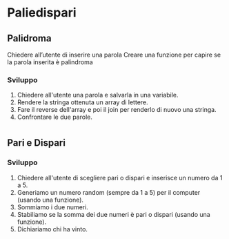 Paliedispari
===
## Palidroma
Chiedere all’utente di inserire una parola
Creare una funzione per capire se la parola inserita è palindroma
### Sviluppo
1. Chiedere all'utente una parola e salvarla in una variabile.
2. Rendere la stringa ottenuta un array di lettere.
3. Fare il reverse dell'array e poi il join per renderlo di nuovo una stringa.
4. Confrontare le due parole.
#
## Pari e Dispari
### Sviluppo
1. Chiedere all'utente di scegliere pari o dispari e inserisce un numero da 1 a 5.
2. Generiamo un numero random (sempre da 1 a 5) per il computer (usando una funzione).
3. Sommiamo i due numeri.
4. Stabiliamo se la somma dei due numeri è pari o dispari (usando una funzione).
5. Dichiariamo chi ha vinto.